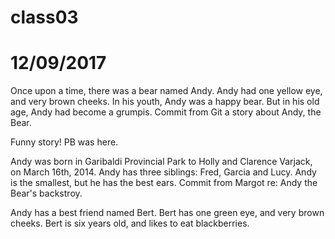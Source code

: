 # class03
# 12/09/2017
Once upon a time, there was a bear named Andy.  Andy had one yellow eye, and very brown cheeks.  In his youth, Andy was a happy bear. But in his old age, Andy had become a grumpis.
Commit from Git a story about Andy, the Bear.

Funny story! PB was here.


Andy was born in Garibaldi Provincial Park to Holly and Clarence Varjack, on March 16th, 2014.  Andy has three siblings: Fred, Garcia and Lucy.  Andy is the smallest, but he has the best ears.
Commit from Margot re: Andy the Bear's backstroy.

Andy has a best friend named Bert.  Bert has one green eye, and very brown cheeks.  Bert is six years old, and likes to eat blackberries.




